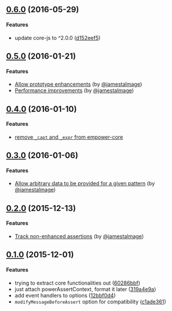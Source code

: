## [0.6.0](https://github.com/twada/empower-core/releases/tag/v0.6.0) (2016-05-29)

#### Features

  * update core-js to ^2.0.0 ([d152eef5](https://github.com/twada/empower-core/commit/d152eef51be1ba5c909ebe8394e24778ca4cf298))


## [0.5.0](https://github.com/twada/empower-core/releases/tag/v0.5.0) (2016-01-21)


#### Features

  * [Allow prototype enhancements](https://github.com/twada/empower-core/pull/7) (by [@jamestalmage](https://github.com/jamestalmage))
  * [Performance improvements](https://github.com/twada/empower-core/pull/8) (by [@jamestalmage](https://github.com/jamestalmage))


## [0.4.0](https://github.com/twada/empower-core/releases/tag/v0.4.0) (2016-01-10)


#### Features

  * [remove `_capt` and `_expr` from empower-core](https://github.com/twada/empower-core/pull/3)


## [0.3.0](https://github.com/twada/empower-core/releases/tag/v0.3.0) (2016-01-06)


#### Features

  * [Allow arbitrary data to be provided for a given pattern](https://github.com/twada/empower-core/pull/6) (by [@jamestalmage](https://github.com/jamestalmage))


## [0.2.0](https://github.com/twada/empower-core/releases/tag/v0.2.0) (2015-12-13)


#### Features

  * [Track non-enhanced assertions](https://github.com/twada/empower-core/pull/2) (by [@jamestalmage](https://github.com/jamestalmage))


## [0.1.0](https://github.com/twada/empower-core/releases/tag/v0.1.0) (2015-12-01)


#### Features

  * trying to extract core functionalities out ([60286bbf](https://github.com/twada/empower-core/commit/60286bbfae16ab9b6f0ff33a9de13cabd3c969d4))
  * just attach powerAssertContext, format it later ([319a4e9a](https://github.com/twada/empower-core/commit/319a4e9a1a64ff08fdeed17b243073d35ae6a18f))
  * add event handlers to options ([12bbf0d4](https://github.com/twada/empower-core/commit/12bbf0d44023340d9b6103b8df679ac2084f9ed2))
  * `modifyMessageBeforeAssert` option for compatibility ([c1ade361](https://github.com/twada/empower-core/commit/c1ade361ec4d26c9c05a8ee2c05155d0cea2c815))
